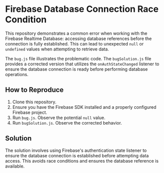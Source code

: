 # Firebase Database Connection Race Condition

This repository demonstrates a common error when working with the Firebase Realtime Database: accessing database references before the connection is fully established.  This can lead to unexpected `null` or `undefined` values when attempting to retrieve data.

The `bug.js` file illustrates the problematic code.  The `bugSolution.js` file provides a corrected version that utilizes the `onAuthStateChanged` listener to ensure the database connection is ready before performing database operations.

## How to Reproduce

1. Clone this repository.
2.  Ensure you have the Firebase SDK installed and a properly configured Firebase project.
3. Run `bug.js`.  Observe the potential `null` value.
4. Run `bugSolution.js`. Observe the corrected behavior.

## Solution

The solution involves using Firebase's authentication state listener to ensure the database connection is established before attempting data access.  This avoids race conditions and ensures the database reference is available.